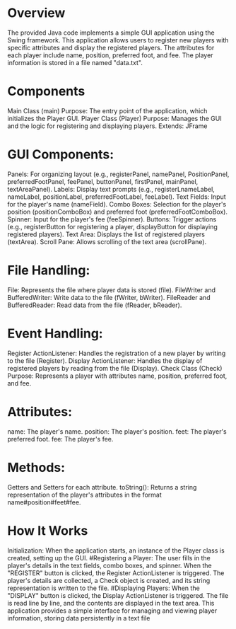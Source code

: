 # Overview
The provided Java code implements a simple GUI application using the Swing framework. This application allows users to register new players with specific attributes and display the registered players. The attributes for each player include name, position, preferred foot, and fee. The player information is stored in a file named "data.txt".

# Components
Main Class (main)
Purpose: The entry point of the application, which initializes the Player GUI.
Player Class (Player)
Purpose: Manages the GUI and the logic for registering and displaying players.
Extends: JFrame
# GUI Components:
Panels: For organizing layout (e.g., registerPanel, namePanel, PositionPanel, preferredFootPanel, feePanel, buttonPanel, firstPanel, mainPanel, textAreaPanel).
Labels: Display text prompts (e.g., registerLnameLabel, nameLabel, positionLabel, preferredFootLabel, feeLabel).
Text Fields: Input for the player's name (nameField).
Combo Boxes: Selection for the player's position (positionComboBox) and preferred foot (preferredFootComboBox).
Spinner: Input for the player's fee (feeSpinner).
Buttons: Trigger actions (e.g., registerButton for registering a player, displayButton for displaying registered players).
Text Area: Displays the list of registered players (textArea).
Scroll Pane: Allows scrolling of the text area (scrollPane).
# File Handling:
File: Represents the file where player data is stored (file).
FileWriter and BufferedWriter: Write data to the file (fWriter, bWriter).
FileReader and BufferedReader: Read data from the file (fReader, bReader).
# Event Handling:
Register ActionListener: Handles the registration of a new player by writing to the file (Register).
Display ActionListener: Handles the display of registered players by reading from the file (Display).
Check Class (Check)
Purpose: Represents a player with attributes name, position, preferred foot, and fee.
# Attributes:
name: The player's name.
position: The player's position.
feet: The player's preferred foot.
fee: The player's fee.
# Methods:
Getters and Setters for each attribute.
toString(): Returns a string representation of the player's attributes in the format name#position#feet#fee.
# How It Works
Initialization: When the application starts, an instance of the Player class is created, setting up the GUI.
#Registering a Player:
The user fills in the player's details in the text fields, combo boxes, and spinner.
When the "REGISTER" button is clicked, the Register ActionListener is triggered.
The player's details are collected, a Check object is created, and its string representation is written to the file.
#Displaying Players:
When the "DISPLAY" button is clicked, the Display ActionListener is triggered.
The file is read line by line, and the contents are displayed in the text area.
This application provides a simple interface for managing and viewing player information, storing data persistently in a text file
